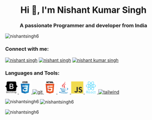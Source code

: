<h1 align="center">Hi 👋, I'm Nishant Kumar Singh</h1>
<h3 align="center">A passionate Programmer and developer from India</h3>

<p align="left"> <img src="https://komarev.com/ghpvc/?username=nishantsingh6&label=Profile%20views&color=0e75b6&style=flat" alt="nishantsingh6" /> </p>

<h3 align="left">Connect with me:</h3>
<p align="left">
<a href="https://linkedin.com/in/nishant-singh-n6" target="blank"><img align="center" src="https://raw.githubusercontent.com/rahuldkjain/github-profile-readme-generator/master/src/images/icons/Social/linked-in-alt.svg" alt="nishant singh" height="30" width="40" /></a>
<a href="https://www.hackerrank.com/nishant singh" target="blank"><img align="center" src="https://raw.githubusercontent.com/rahuldkjain/github-profile-readme-generator/master/src/images/icons/Social/hackerrank.svg" alt="nishant singh" height="30" width="40" /></a>
<a href="https://www.leetcode.com/Nishant_kumar_Singh_2" target="blank"><img align="center" src="https://raw.githubusercontent.com/rahuldkjain/github-profile-readme-generator/master/src/images/icons/Social/leet-code.svg" alt="nishant kumar singh" height="30" width="40" /></a>
</p>

<h3 align="left">Languages and Tools:</h3>
<p align="left"> <a href="https://getbootstrap.com" target="_blank" rel="noreferrer"> <img src="https://raw.githubusercontent.com/devicons/devicon/master/icons/bootstrap/bootstrap-plain-wordmark.svg" alt="bootstrap" width="40" height="40"/> </a> <a href="https://www.w3schools.com/css/" target="_blank" rel="noreferrer"> <img src="https://raw.githubusercontent.com/devicons/devicon/master/icons/css3/css3-original-wordmark.svg" alt="css3" width="40" height="40"/> </a> <a href="https://git-scm.com/" target="_blank" rel="noreferrer"> <img src="https://www.vectorlogo.zone/logos/git-scm/git-scm-icon.svg" alt="git" width="40" height="40"/> </a> <a href="https://www.w3.org/html/" target="_blank" rel="noreferrer"> <img src="https://raw.githubusercontent.com/devicons/devicon/master/icons/html5/html5-original-wordmark.svg" alt="html5" width="40" height="40"/> </a> <a href="https://www.java.com" target="_blank" rel="noreferrer"> <img src="https://raw.githubusercontent.com/devicons/devicon/master/icons/java/java-original.svg" alt="java" width="40" height="40"/> </a> <a href="https://developer.mozilla.org/en-US/docs/Web/JavaScript" target="_blank" rel="noreferrer"> <img src="https://raw.githubusercontent.com/devicons/devicon/master/icons/javascript/javascript-original.svg" alt="javascript" width="40" height="40"/> </a> <a href="https://reactjs.org/" target="_blank" rel="noreferrer"> <img src="https://raw.githubusercontent.com/devicons/devicon/master/icons/react/react-original-wordmark.svg" alt="react" width="40" height="40"/> </a> <a href="https://tailwindcss.com/" target="_blank" rel="noreferrer"> <img src="https://www.vectorlogo.zone/logos/tailwindcss/tailwindcss-icon.svg" alt="tailwind" width="40" height="40"/> </a> </p>

<p><img align="left" src="https://github-readme-stats.vercel.app/api/top-langs?username=nishantsingh6&show_icons=true&locale=en&layout=compact" alt="nishantsingh6" /></p>

<p>&nbsp;<img align="center" src="https://github-readme-stats.vercel.app/api?username=nishantsingh6&show_icons=true&locale=en" alt="nishantsingh6" /></p>

<p><img align="center" src="https://github-readme-streak-stats.herokuapp.com/?user=nishantsingh6&" alt="nishantsingh6" /></p>

